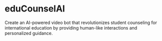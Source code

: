 # eduCounselAI
Create an AI-powered video bot that revolutionizes student counseling for international education by providing human-like interactions and personalized guidance.
